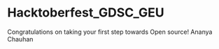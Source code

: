 # Hacktoberfest_GDSC_GEU
Congratulations on taking your first step towards Open source!
Ananya Chauhan
